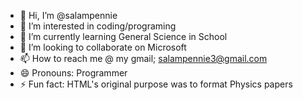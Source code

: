 - 👋 Hi, I’m @salampennie
- 👀 I’m interested in coding/programing
- 🌱 I’m currently learning General Science in School
- 💞️ I’m looking to collaborate on Microsoft 
- 📫 How to reach me @ my gmail; salampennie3@gmail.com
- 😄 Pronouns: Programmer
- ⚡ Fun fact: HTML's original purpose was to format Physics papers

<!---
salampennie/salampennie is a ✨ special ✨ repository because its `README.md` (this file) appears on your GitHub profile.
You can click the Preview link to take a look at your changes.
--->
